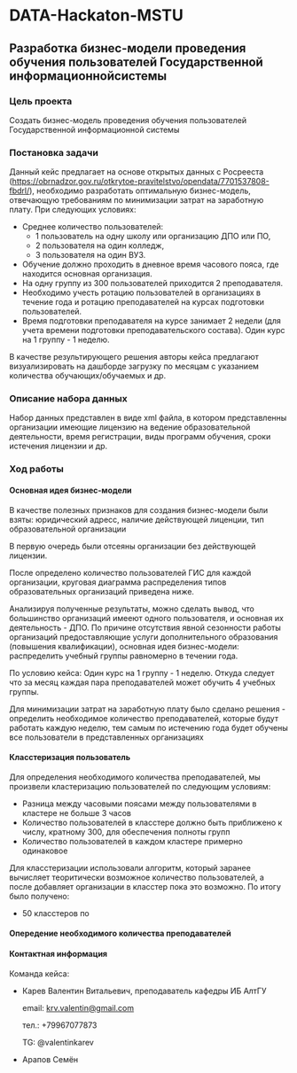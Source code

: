 # DATA-Hackaton-MSTU

## Разработка бизнес-модели проведения обучения пользователей Государственной информационнойсистемы

### Цель проекта
Создать бизнес-модель проведения обучения пользователей Государственной информационной системы

### Постановка задачи
Данный кейс предлагает на основе открытых данных с Росрееста (https://obrnadzor.gov.ru/otkrytoe-pravitelstvo/opendata/7701537808-fbdrl/), необходимо разработать оптимальную бизнес-модель, отвечающую требованиям по минимизации затрат на заработную плату. При следующих условиях:
* Среднее количество пользователей:
  - 1 пользователь на одну школу или организацию ДПО или ПО,
  - 2 пользователя на один колледж,
  - 3 пользователя на один ВУЗ.
* Обучение должно проходить в дневное время часового пояса, где находится основная организация.
* На одну группу из 300 пользователей приходится 2 преподавателя.
* Необходимо учесть ротацию пользователей в организациях в течение года и ротацию преподавателей на курсах подготовки пользователей.
* Время подготовки преподавателя на курсе занимает 2 недели (для учета времени подготовки преподавательского состава). Один курс на 1 группу - 1 неделю.

В качестве результирующего решения авторы кейса предлагают визуализировать на дашборде загрузку по месяцам с указанием
количества обучающих/обучаемых и др.

### Описание набора данных
Набор данных представлен в виде xml файла, в котором представленны организации имеющие лицензию на ведение образовательной деятельности, время регистрации, виды программ обучения, сроки истечения лицензии и др.

### Ход работы
#### Основная идея бизнес-модели

В качестве полезных признаков для создания бизнес-модели были взяты: юридический адресс, наличие действующей лиценции, тип образовательной организации

В первую очередь были отсеяны организации без действующей лицензии.

После определено количество пользователей ГИС для каждой организации, круговая диаграмма распределения типов образовательных организаций приведена ниже.

Анализируя полученные результаты, можно сделать вывод, что большинство организаций имееют одного пользователя, и основная их деятельность - ДПО. По причине отсутствия явной сезонности работы организаций предоставляющие услуги дополнительного образования (повышения квалификации), основная идея бизнес-модели: распределить учебный группы равномерно в течении года.

По условию кейса: Один курс на 1 группу - 1 неделю. Откуда следует что за месяц каждая пара преподавателей может обучить 4 учебных группы.

Для минимизации затрат на заработную плату было сделано решения - определить необходимое количество преподавателей, которые будут работать каждую неделю, тем самым по истечению года будет обучены все пользователи в представленных организациях

#### Класстеризация пользователь

Для определения необходимого количества преподавателей, мы произвели кластеризацию пользователей по следующим условиям:
* Разница между часовыми поясами между пользователями в кластере не больше 3 часов
* Количество пользователей в класстере должно быть приближено к числу, кратному 300, для обеспечения полноты групп
* Количество пользователей в каждом кластере примерно одинаковое

Для класстеризации использовали алгоритм, который заранее вычисляет теоритически возможное количество пользователей, а после добавляет организации в класстер пока это возможно.
По итогу было получено:
* 50 класстеров по 

#### Опередение необходимого количества преподавателей



#### Контактная информация

Команда кейса:

* Карев Валентин Витальевич, преподаватель кафедры ИБ АлтГУ

  email: krv.valentin@gmail.com
  
  тел.: +79967077873
  
  TG: @valentinkarev

* Арапов Семён

